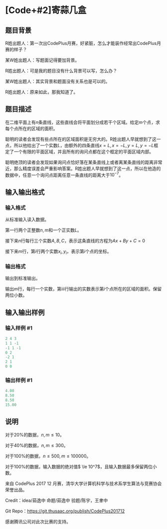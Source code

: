 # [Code+#2]寄蒜几盒

## 题目背景

R姓出题人：第一次出CodePlus月赛，好紧脏，怎么才能装作经常出CodePlus月赛的样子？

某W姓出题人：写题面记得要加背景。

R姓出题人：可是我的题目没有什么背景可以写，怎么办？

某W姓出题人：其实背景和题面没有关系也是可以的。

R姓出题人：原来如此，那我知道了。

## 题目描述

在二维平面上有$n$条直线，这些直线会将平面划分成若干个区域。给定$m$个点，求每个点所在的区域的面积。

聪明的读者会发现有些点所在的区域面积是无穷大的。R姓出题人早就想到了这一点，所以他给出了一个实数$L$，由额外的四条直线$x=L,x=-L,y=L,y=-L$框定了一个有限的平面区域，并且所有的询问点都在这个框定的平面区域内部。

聪明绝顶的读者会发现如果询问点恰好落在某条直线上或者离某条直线的距离非常近，那么精度误差会严重影响答案。R姓出题人早就想到了这一点，所以在他造的数据中，任意一个询问点距离任意一条直线的距离大于$10^{-7}$。

## 输入输出格式

### 输入格式

从标准输入读入数据。

第一行两个正整数$n,m$和一个正实数$L$。

接下来$n$行每行三个实数$A,B,C$，表示这条直线的方程为$Ax+By+C=0$

接下来$m$行，第$i$行两个实数$x_i,y_i$，表示第$i$个点的坐标。

### 输出格式

输出到标准输出。

输出$m$行，每行一个实数，第iii行输出的实数表示第$i$个点所在的区域的面积。保留两位小数。

## 输入输出样例

### 输入样例 #1

```cpp
2 4 3
1 1 -1
-1 1 -1
0 2
-2 1
2 1
0 0
```


### 输出样例 #1

```cpp
4.00
8.50
8.50
15.00
```


## 说明

对于$20\%$的数据，$n,m \le 10$。

对于$40\%$的数据，$n,m \le 300$。

对于$100\%$的数据，$n \le 500,m \le 100000$。

对于$100\%$的数据，输入数据的绝对值$ \le 10^7$，且输入数据最多保留两位小数。

来自 CodePlus 2017 12 月赛，清华大学计算机科学与技术系学生算法与竞赛协会 荣誉出品。

Credit：idea/茹逸中 命题/茹逸中 验题/陈宇，王聿中

Git Repo：https://git.thusaac.org/publish/CodePlus201712

感谢腾讯公司对此次比赛的支持。

